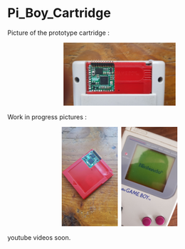 # Pi_Boy_Cartridge

Picture of the prototype cartridge :
<p align="center" width="100%">
    <kbd><img width="50%" src="resources/1.png"></kbd>
</p>

Work in progress pictures :
<p align="center" width="100%">
    <kbd><img width="25%" src="resources/2.png">
    <img width="25%" src="resources/3.png"></kbd>
</p>

youtube videos soon.

